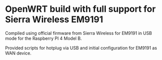 # OpenWRT build with full support for Sierra Wireless EM9191

Compiled using official firmware from Sierra Wireless for EM9191 in USB mode for the Raspberry PI 4 Model B.

Provided scripts for hotplug via USB and initial configuration for EM9191 as WAN device.
